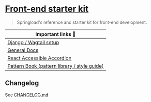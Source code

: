 # [Front-end starter kit](https://springload.github.io/frontend-starter-kit/)

> Springload's reference and starter kit for front-end development.

| Important links :book:                                 |
|--------------------------------------------------------|
| [Django / Wagtail setup](./django-wagtail/)
| [General Docs](/docs/) |
| [React Accessible Accordion](https://github.com/springload/react-accessible-accordion) |
| [Pattern Book (pattern library / style guide)](https://github.com/springload/pattern-book) |

## Changelog

See [CHANGELOG.md](CHANGELOG.md)
